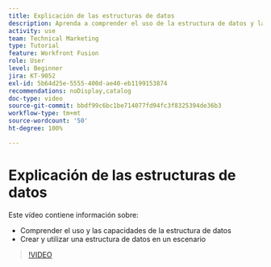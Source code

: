 ```yaml
---
title: Explicación de las estructuras de datos
description: Aprenda a comprender el uso de la estructura de datos y las capacidades, y a crear y utilizar una estructura de datos dentro de un escenario, todo en  [!DNL Adobe Workfront Fusion].
activity: use
team: Technical Marketing
type: Tutorial
feature: Workfront Fusion
role: User
level: Beginner
jira: KT-9052
exl-id: 5b64d25e-5555-400d-ae40-eb1199153874
recommendations: noDisplay,catalog
doc-type: video
source-git-commit: bbdf99c6bc1be714077fd94fc3f8325394de36b3
workflow-type: tm+mt
source-wordcount: '50'
ht-degree: 100%

---
```


# Explicación de las estructuras de datos

Este vídeo contiene información sobre:

* Comprender el uso y las capacidades de la estructura de datos
* Crear y utilizar una estructura de datos en un escenario

>[!VIDEO](https://video.tv.adobe.com/v/335293/?quality=12&learn=on&enablevpops=1)
